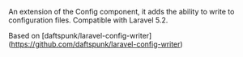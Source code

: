 An extension of the Config component, it adds the ability to write to configuration files. Compatible with Laravel 5.2.

Based on [daftspunk/laravel-config-writer] (https://github.com/daftspunk/laravel-config-writer)
